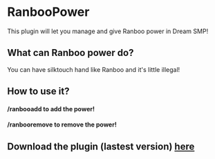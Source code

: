 # RanbooPower
This plugin will let you manage and give Ranboo power in Dream SMP!

## What can Ranboo power do?
You can have silktouch hand like Ranboo and it's little illegal!

## How to use it?

#### /ranbooadd <player name> to add the power!
#### /ranbooremove <player name> to remove the power!

## Download the plugin (lastest version) [here](https://cdn.discordapp.com/attachments/855714615244357663/930450480088367144/RanbooPower.jar)
